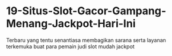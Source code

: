 # 19-Situs-Slot-Gacor-Gampang-Menang-Jackpot-Hari-Ini
Terbaru yang tentu senantiasa membagikan sarana serta layanan terkemuka buat para pemain judi slot mudah jackpot 

